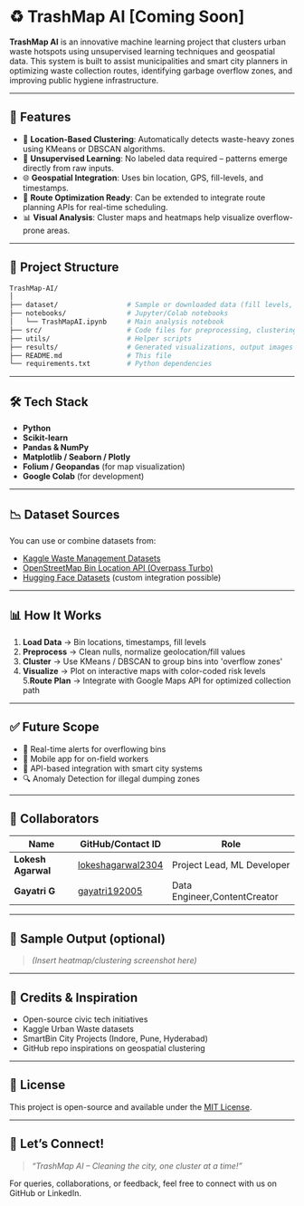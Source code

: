 # ♻️ TrashMap AI [Coming Soon]

**TrashMap AI** is an innovative machine learning project that clusters urban waste hotspots using unsupervised learning techniques and geospatial data. This system is built to assist municipalities and smart city planners in optimizing waste collection routes, identifying garbage overflow zones, and improving public hygiene infrastructure.

---

## 🚀 Features

- 📍 **Location-Based Clustering**: Automatically detects waste-heavy zones using KMeans or DBSCAN algorithms.
- 🧠 **Unsupervised Learning**: No labeled data required – patterns emerge directly from raw inputs.
- 🌐 **Geospatial Integration**: Uses bin location, GPS, fill-levels, and timestamps.
- 🔄 **Route Optimization Ready**: Can be extended to integrate route planning APIs for real-time scheduling.
- 📊 **Visual Analysis**: Cluster maps and heatmaps help visualize overflow-prone areas.

---

## 📂 Project Structure

```bash
TrashMap-AI/
│
├── dataset/                 # Sample or downloaded data (fill levels, coordinates)
├── notebooks/               # Jupyter/Colab notebooks
│   └── TrashMapAI.ipynb     # Main analysis notebook
├── src/                     # Code files for preprocessing, clustering
├── utils/                   # Helper scripts
├── results/                 # Generated visualizations, output images
├── README.md                # This file
└── requirements.txt         # Python dependencies
````

---

## 🛠️ Tech Stack

* **Python**
* **Scikit-learn**
* **Pandas & NumPy**
* **Matplotlib / Seaborn / Plotly**
* **Folium / Geopandas** (for map visualization)
* **Google Colab** (for development)

---

## 📉 Dataset Sources

You can use or combine datasets from:

* [Kaggle Waste Management Datasets](https://www.kaggle.com/datasets)
* [OpenStreetMap Bin Location API (Overpass Turbo)](https://overpass-turbo.eu/)
* [Hugging Face Datasets](https://huggingface.co/datasets) (custom integration possible)

---

## 📊 How It Works

1. **Load Data** → Bin locations, timestamps, fill levels
2. **Preprocess** → Clean nulls, normalize geolocation/fill values
3. **Cluster** → Use KMeans / DBSCAN to group bins into 'overflow zones'
4. **Visualize** → Plot on interactive maps with color-coded risk levels
5.**Route Plan** → Integrate with Google Maps API for optimized collection path

---

## ✅ Future Scope

* 🔔 Real-time alerts for overflowing bins
* 📲 Mobile app for on-field workers
* 🔁 API-based integration with smart city systems
* 🔍 Anomaly Detection for illegal dumping zones

---

## 🤝 Collaborators

| Name               | GitHub/Contact ID                                         | Role                         |
| ------------------ | --------------------------------------------------------- | ---------------------------- |
| **Lokesh Agarwal** | [lokeshagarwal2304](https://github.com/lokeshagarwal2304) | Project Lead, ML Developer   |
| **Gayatri G**      | [gayatri192005](https://github.com/gayatri192005)         | Data Engineer,ContentCreator |

---

## 📸 Sample Output (optional)

> *(Insert heatmap/clustering screenshot here)*

---

## 🧠 Credits & Inspiration

* Open-source civic tech initiatives
* Kaggle Urban Waste datasets
* SmartBin City Projects (Indore, Pune, Hyderabad)
* GitHub repo inspirations on geospatial clustering

---

## 📝 License

This project is open-source and available under the [MIT License](LICENSE).

---

## 💬 Let’s Connect!

> *“TrashMap AI – Cleaning the city, one cluster at a time!”*

For queries, collaborations, or feedback, feel free to connect with us on GitHub or LinkedIn.
